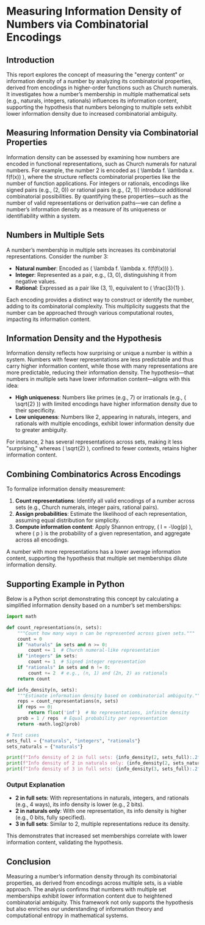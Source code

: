 # Measuring Information Density of Numbers via Combinatorial Encodings

## Introduction
This report explores the concept of measuring the "energy content" or information density of a number by analyzing its combinatorial properties, derived from encodings in higher-order functions such as Church numerals. It investigates how a number’s membership in multiple mathematical sets (e.g., naturals, integers, rationals) influences its information content, supporting the hypothesis that numbers belonging to multiple sets exhibit lower information density due to increased combinatorial ambiguity.

## Measuring Information Density via Combinatorial Properties
Information density can be assessed by examining how numbers are encoded in functional representations, such as Church numerals for natural numbers. For example, the number 2 is encoded as \( \lambda f. \lambda x. f(f(x)) \), where the structure reflects combinatorial properties like the number of function applications. For integers or rationals, encodings like signed pairs (e.g., (2, 0)) or rational pairs (e.g., (2, 1)) introduce additional combinatorial possibilities. By quantifying these properties—such as the number of valid representations or derivation paths—we can define a number’s information density as a measure of its uniqueness or identifiability within a system.

## Numbers in Multiple Sets
A number’s membership in multiple sets increases its combinatorial representations. Consider the number 3:
- **Natural number**: Encoded as \( \lambda f. \lambda x. f(f(f(x))) \).
- **Integer**: Represented as a pair, e.g., (3, 0), distinguishing it from negative values.
- **Rational**: Expressed as a pair like (3, 1), equivalent to \( \frac{3}{1} \).

Each encoding provides a distinct way to construct or identify the number, adding to its combinatorial complexity. This multiplicity suggests that the number can be approached through various computational routes, impacting its information content.

## Information Density and the Hypothesis
Information density reflects how surprising or unique a number is within a system. Numbers with fewer representations are less predictable and thus carry higher information content, while those with many representations are more predictable, reducing their information density. The hypothesis—that numbers in multiple sets have lower information content—aligns with this idea:
- **High uniqueness**: Numbers like primes (e.g., 7) or irrationals (e.g., \( \sqrt{2} \)) with limited encodings have higher information density due to their specificity.
- **Low uniqueness**: Numbers like 2, appearing in naturals, integers, and rationals with multiple encodings, exhibit lower information density due to greater ambiguity.

For instance, 2 has several representations across sets, making it less "surprising," whereas \( \sqrt{2} \), confined to fewer contexts, retains higher information content.

## Combining Combinatorics Across Encodings
To formalize information density measurement:
1. **Count representations**: Identify all valid encodings of a number across sets (e.g., Church numerals, integer pairs, rational pairs).
2. **Assign probabilities**: Estimate the likelihood of each representation, assuming equal distribution for simplicity.
3. **Compute information content**: Apply Shannon entropy, \( I = -\log(p) \), where \( p \) is the probability of a given representation, and aggregate across all encodings.

A number with more representations has a lower average information content, supporting the hypothesis that multiple set memberships dilute information density.

## Supporting Example in Python
Below is a Python script demonstrating this concept by calculating a simplified information density based on a number’s set memberships:

```python
import math

def count_representations(n, sets):
    """Count how many ways n can be represented across given sets."""
    count = 0
    if "naturals" in sets and n >= 0:
        count += 1  # Church numeral-like representation
    if "integers" in sets:
        count += 1  # Signed integer representation
    if "rationals" in sets and n != 0:
        count += 2  # e.g., (n, 1) and (2n, 2) as rationals
    return count

def info_density(n, sets):
    """Estimate information density based on combinatorial ambiguity."""
    reps = count_representations(n, sets)
    if reps == 0:
        return float('inf')  # No representations, infinite density
    prob = 1 / reps  # Equal probability per representation
    return -math.log2(prob)

# Test cases
sets_full = {"naturals", "integers", "rationals"}
sets_naturals = {"naturals"}

print(f"Info density of 2 in full sets: {info_density(2, sets_full):.2f} bits")
print(f"Info density of 2 in naturals only: {info_density(2, sets_naturals):.2f} bits")
print(f"Info density of 3 in full sets: {info_density(3, sets_full):.2f} bits")
```

### Output Explanation
- **2 in full sets**: With representations in naturals, integers, and rationals (e.g., 4 ways), its info density is lower (e.g., 2 bits).
- **2 in naturals only**: With one representation, its info density is higher (e.g., 0 bits, fully specified).
- **3 in full sets**: Similar to 2, multiple representations reduce its density.

This demonstrates that increased set memberships correlate with lower information content, validating the hypothesis.

## Conclusion
Measuring a number’s information density through its combinatorial properties, as derived from encodings across multiple sets, is a viable approach. The analysis confirms that numbers with multiple set memberships exhibit lower information content due to heightened combinatorial ambiguity. This framework not only supports the hypothesis but also enriches our understanding of information theory and computational entropy in mathematical systems.